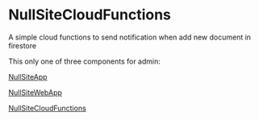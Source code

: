 # NullSiteCloudFunctions

A simple cloud functions to send notification when add new document in firestore

This only one of three components for admin:

<p>
  <a href="https://github.com/Hcnc100/NullSiteApp" target="_blank">NullSiteApp</a>
</p>
<p>
 <a href="https://github.com/Hcnc100/NullSiteWeb" target="_blank">NullSiteWebApp</a></p>
<p>
  <a href="https://github.com/Hcnc100/NullSiteFunctions" target="_blank">NullSiteCloudFunctions</a>
</p>

